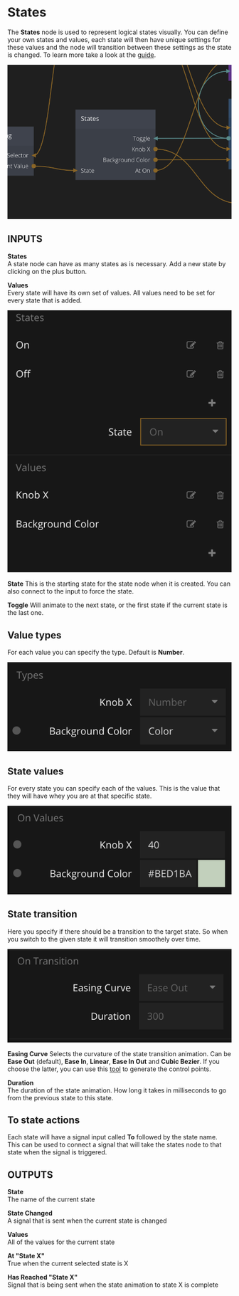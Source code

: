 # States
The **States** node is used to represent logical states visually. You can define your own states and values, each state will then have unique settings for these values and the node will transition between these settings as the state is changed. To learn more take a look at the [guide](/guides/switch.md).

<div class="ndl-images">
    <img src="/nodes/standard/states.png" class="ndl-image med">
</div>

<div class = "node-inputs">

## INPUTS
**States**  
A state node can have as many states as is necessary. Add a new state by clicking on the plus button.

**Values**  
Every state will have its own set of values. All values need to be set for every state that is added.

<div class="ndl-images">
    <img src="/nodes/standard/states-example.png" class="ndl-image small"></img>
</div>

**State**
This is the starting state for the state node when it is created. You can also connect to the input to force the state.

**Toggle**
 Will animate to the next state, or the first state if the current state is the last one.

## Value types
For each value you can specify the type. Default is **Number**.

<div class="ndl-images">
    <img src="/nodes/standard/states-value-types.png" class="ndl-image small"></img>
</div>

## State values
For every state you can specify each of the values. This is the value that they will have whey you are at that specific state.

<div class="ndl-images">
    <img src="/nodes/standard/state-values.png" class="ndl-image small"></img>
</div>

## State transition
Here you specify if there should be a transition to the target state. So when you switch to the given state it will transition smoothely over time.

<div class="ndl-images">
    <img src="/nodes/standard/state-transition.png" class="ndl-image small"></img>
</div>

**Easing Curve**
Selects the curvature of the state transition animation. Can be **Ease Out** (default), **Ease In**, **Linear**, **Ease In Out** and **Cubic Bezier**. If you choose the latter, you can use this [tool](https://cubic-bezier.com/) to generate the control points.

**Duration**  
The duration of the state animation. How long it takes in milliseconds to go from the previous state to this state.

## To state actions
Each state will have a signal input called **To** followed by the state name. This can be used to connect a signal that will take the states node to that state when the signal is triggered.

</div>

<div class = "node-outputs">

## OUTPUTS

**State**  
The name of the current state

**State Changed**  
A signal that is sent when the current state is changed

**Values**  
All of the values for the current state

**At "State X"**  
True when the current selected state is X

**Has Reached "State X"**  
Signal that is being sent when the state animation to state X is complete

</div>
